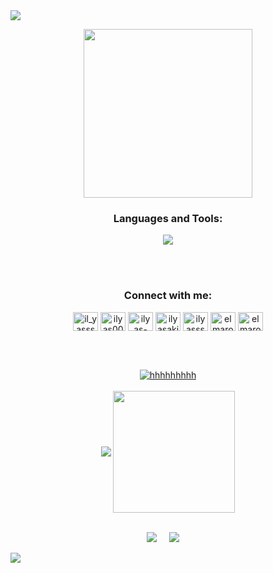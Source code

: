 <!--horizontal divider(gradiant)-->
<img src="https://user-images.githubusercontent.com/73097560/115834477-dbab4500-a447-11eb-908a-139a6edaec5c.gif">





<p align='center'>
<img src="https://media.giphy.com/media/QvpqTCiEcwtvx6wwJK/giphy.gif" width="270" height="270" frameBorder="0" class="giphy-embed" allowFullScreen></img></p>

<h3 align="center">Languages and Tools:</h3>
<p align="center">
  <a href="https://skillicons.dev">
    <img src="https://skillicons.dev/icons?i=go,git,kubernetes,docker,c,vim,aws,azure,github,ocaml,perl,php,powershell,py,js,jquery,react,ts,tailwind,nodejs,rust,sqlite,mysql,dart" />
  </a>
</p>
<br></br> 
<h3 align="center"">Connect with me:</h3>
<p align="center">
<a href="https://codepen.io/il_yasss" target="blank"><img align="center" src="https://raw.githubusercontent.com/rahuldkjain/github-profile-readme-generator/master/src/images/icons/Social/codepen.svg" alt="il_yasss" height="30" width="40" /></a>
<a href="https://dev.to/ilyas00" target="blank"><img align="center" src="https://raw.githubusercontent.com/rahuldkjain/github-profile-readme-generator/master/src/images/icons/Social/devto.svg" alt="ilyas00" height="30" width="40" /></a>
<a href="https://linkedin.com/in/ilyas-akioui" target="blank"><img align="center" src="https://raw.githubusercontent.com/rahuldkjain/github-profile-readme-generator/master/src/images/icons/Social/linked-in-alt.svg" alt="ilyas-akioui" height="30" width="40" /></a>
<a href="https://kaggle.com/ilyasakioui" target="blank"><img align="center" src="https://raw.githubusercontent.com/rahuldkjain/github-profile-readme-generator/master/src/images/icons/Social/kaggle.svg" alt="ilyasakioui" height="30" width="40" /></a>
<a href="https://instagram.com/ilyasss_91" target="blank"><img align="center" src="https://raw.githubusercontent.com/rahuldkjain/github-profile-readme-generator/master/src/images/icons/Social/instagram.svg" alt="ilyasss_91" height="30" width="40" /></a>
<a href="https://www.leetcode.com/elmarocchi" target="blank"><img align="center" src="https://raw.githubusercontent.com/rahuldkjain/github-profile-readme-generator/master/src/images/icons/Social/leet-code.svg" alt="elmarocchi" height="30" width="40" /></a>
<a href="https://discord.gg/elmarocchi" target="blank"><img align="center" src="https://raw.githubusercontent.com/rahuldkjain/github-profile-readme-generator/master/src/images/icons/Social/discord.svg" alt="elmarocchi" height="30" width="40" /></a>
</p>
<br></br> 


<p align="center">
  <a href="https://github.com/Ilyas-00">
    <img align="center" src="https://github-profile-summary-cards.vercel.app/api/cards/profile-details?username=Ilyas-00&hide_border=true&title_color=94b4a4&icon_color=FFFFFF&text_color=FFFFFF&bg_color=000000" alt="hhhhhhhhh"/>
</a>
  <br></br> 
    <img align="center" src="https://github-readme-stats.vercel.app/api?username=Ilyas-00&show_icons=true&hide_border=true&title_color=94b4a4&amp&icon_color=FFFFFF&amp&text_color=FFFFFF&amp&bg_color=000000&count_private=true&include_all_commits=true"/>
    <img align="center" height="195px" src="https://github-readme-stats.vercel.app/api/top-langs/?username=Ilyas-00&text_color=FFFFFF&bg_color=000000&title_color=94b4a4&langs_count=15&layout=compact&hide_border=true" />
  <br></br>


</p>
<p align='center'>
<img src="https://komarev.com/ghpvc/?username=Ilyas-00">&nbsp;&nbsp;&nbsp;&nbsp;
<img src="https://img.shields.io/github/followers/Ilyas-00?style=social">&nbsp;&nbsp;&nbsp;&nbsp;
<!-- <img src="https://visitor-badge.glitch.me/badge?page_id=chinmay29hub.visitor-badge"> -->
</p>
<!--horizontal divider(gradiant)-->
<img src="https://user-images.githubusercontent.com/73097560/115834477-dbab4500-a447-11eb-908a-139a6edaec5c.gif"> 
